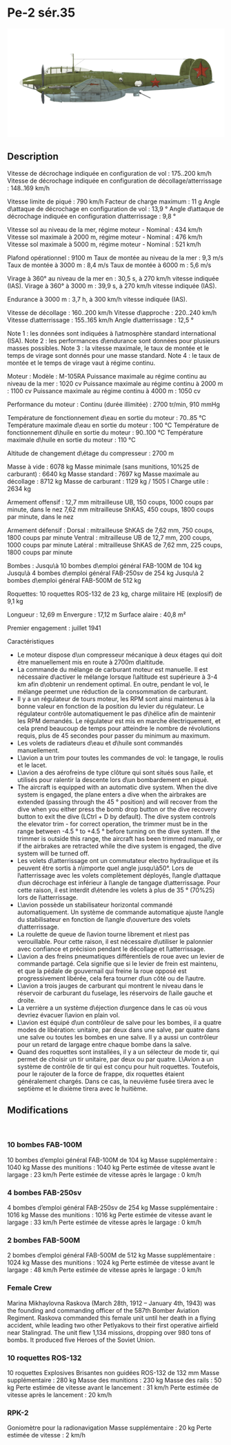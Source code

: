 ﻿# Pe-2 sér.35

![pe2s35](../images/pe2s35.png)

## Description

Vitesse de décrochage indiquée en configuration de vol : 175..200 km/h
Vitesse de décrochage indiquée en configuration de décollage/atterrissage : 148..169 km/h

Vitesse limite de piqué : 790 km/h
Facteur de charge maximum : 11 g
Angle d\attaque de décrochage en configuration de vol : 13,9 °
Angle d\attaque de décrochage indiquée en configuration d\atterrissage : 9,8 °

Vitesse sol au niveau de la mer, régime moteur - Nominal : 434 km/h
Vitesse sol maximale à 2000 m, régime moteur - Nominal : 476 km/h
Vitesse sol maximale à 5000 m, régime moteur - Nominal : 521 km/h

Plafond opérationnel : 9100 m
Taux de montée au niveau de la mer : 9,3 m/s
Taux de montée à 3000 m : 8,4 m/s
Taux de montée à 6000 m : 5,6 m/s

Virage à 360° au niveau de la mer en : 30,5 s, à 270 km/h vitesse indiquée (IAS).
Virage à 360° à 3000 m : 39,9 s, à 270 km/h vitesse indiquée (IAS).

Endurance à 3000 m : 3,7 h, à 300 km/h vitesse indiquée (IAS).

Vitesse de décollage : 160..200 km/h
Vitesse d\approche : 220..240 km/h
Vitesse d\atterrissage : 155..165 km/h
Angle d\atterrissage : 12,5 °

Note 1 : les données sont indiquées à l\atmosphère standard international (ISA).
Note 2 : les performances d\endurance sont données pour plusieurs masses possibles.
Note 3 : la vitesse maximale, le taux de montée et le temps de virage sont donnés pour une masse standard.
Note 4 : le taux de montée et le temps de virage vaut à régime continu.

Moteur :
Modèle : M-105RA
Puissance maximale au régime continu au niveau de la mer : 1020 cv
Puissance maximale au régime continu à 2000 m : 1100 cv
Puissance maximale au régime continu à 4000 m : 1050 cv

Performance du moteur :
Continu (durée illimitée) : 2700 tr/min, 910 mmHg

Température de fonctionnement d\eau en sortie du moteur : 70..85 °C
Température maximale d\eau en sortie du moteur : 100 °C
Température de fonctionnement d\huile en sortie du moteur : 90..100 °C
Température maximale d\huile en sortie du moteur : 110 °C

Altitude de changement d\étage du compresseur : 2700 m

Masse à vide : 6078 kg
Masse minimale (sans munitions, 10%25 de carburant) : 6640 kg
Masse standard : 7697 kg
Masse maximale au décollage : 8712 kg
Masse de carburant : 1129 kg / 1505 l
Charge utile : 2634 kg

Armement offensif :
12,7 mm mitrailleuse UB, 150 coups, 1000 coups par minute, dans le nez
7,62 mm mitrailleuse ShKAS, 450 coups, 1800 coups par minute, dans le nez

Armement défensif :
Dorsal : mitrailleuse ShKAS de 7,62 mm, 750 coups, 1800 coups par minute
Ventral : mitrailleuse UB de 12,7 mm, 200 coups, 1000 coups par minute
Latéral : mitrailleuse ShKAS de 7,62 mm, 225 coups, 1800 coups par minute

Bombes :
Jusqu\à 10 bombes d\emploi général FAB-100M de 104 kg
Jusqu\à 4 bombes d\emploi général FAB-250sv de 254 kg
Jusqu\à 2 bombes d\emploi général FAB-500M de 512 kg

Roquettes:
10 roquettes ROS-132 de 23 kg, charge militaire HE (explosif) de 9,1 kg

Longueur : 12,69 m
Envergure : 17,12 m
Surface alaire : 40,8 m²

Premier engagement : juillet 1941

Caractéristiques
- Le moteur dispose d\un compresseur mécanique à deux étages qui doit être manuellement mis en route à 2700m d\altitude.
- La commande du mélange de carburant moteur est manuelle. Il est nécessaire d\activer le mélange lorsque l\altitude est supérieure à 3-4 km afin d\obtenir un rendement optimal. En outre, pendant le vol, le mélange peermet une réduction de la consommation de carburant.
- Il y a un régulateur de tours moteur, les RPM sont ainsi maintenus à la bonne valeur en fonction de la position du levier du régulateur. Le régulateur contrôle automatiquement le pas d\hélice afin de maintenir les RPM demandés. Le régulateur est mis en marche électriquement, et cela prend beaucoup de temps pour atteindre le nombre de révolutions requis, plus de 45 secondes pour passer du minimum au maximum.
- Les volets de radiateurs d\eau et d\huile sont commandés manuellement.
- L\avion a un trim pour toutes les commandes de vol: le tangage, le roulis et le lacet.
- L\avion a des aérofreins de type clôture qui sont situés sous l\aile, et utilisés pour ralentir la descente lors d\un bombardement en piqué.
- The aircraft is equipped with an automatic dive system. When the dive system is engaged, the plane enters a dive when the airbrakes are extended (passing through the 45 ° position) and will recover from the dive when you either press the bomb drop button or the dive recovery button to exit the dive (LCtrl + D by default). The dive system controls the elevator trim - for correct operation, the trimmer must be in the range between -4.5 ° to +4.5 ° before turning on the dive system. If the trimmer is outside this range, the aircraft has been trimmed manually, or if the airbrakes are retracted while the dive system is engaged, the dive system will be turned off.
- Les volets d\atterrissage ont un commutateur electro hydraulique et ils peuvent être sortis à n\importe quel angle jusqu\à50°. Lors de l\atterrissage avec les volets complètement déployés, l\angle d\attaque d\un décrochage est inférieur à l\angle de tangage d\atterrissage. Pour cette raison, il est interdit d\étendre les volets à plus de 35 ° (70%25) lors de l\atterrissage.
- L\avion possède un stabilisateur horizontal commandé automatiquement. Un système de commande automatique ajuste l\angle du stabilisateur en fonction de l\angle d\ouverture des volets d\atterrissage.
- La roulette de queue de l\avion tourne librement et n\est pas verouillable. Pour cette raison, il est nécessaire d\utiliser le palonnier avec confiance et précision pendant le décollage et l\atterrissage.
- L\avion a des freins pneumatiques différentiels de roue avec un levier de commande partagé. Cela signifie que si le levier de frein est maintenu, et que la pédale de gouvernail qui freine la roue opposé est progressivement libérée, cela fera tourner d\un côté ou de l\autre.
- L\avion a trois jauges de carburant qui montrent le niveau dans le réservoir de carburant du fuselage, les réservoirs de l\aile gauche et droite.
- La verrière a un système d\éjection d\urgence dans le cas où vous devriez évacuer l\avion en plain vol.
- L\avion est équipé d\un contrôleur de salve pour les bombes, il a quatre modes de libération: unitaire, par deux dans une salve, par quatre dans une salve ou toutes les bombes en une salve. Il y a aussi un contrôleur pour un retard de largage entre chaque bombe dans la salve.
- Quand des roquettes sont installées, il y a un sélecteur de mode tir, qui permet de choisir un tir unitaire, par deux ou par quatre. L\Avion a un système de contrôle de tir qui est conçu pour huit roquettes. Toutefois, pour le rajouter de la force de frappe, dix roquettes étaient généralement chargés. Dans ce cas, la neuvième fusée tirera avec le septième et le dixième tirera avec le huitième.

## Modifications
﻿


### 10 bombes FAB-100M

10 bombes d’emploi général FAB-100M de 104 kg
Masse supplémentaire : 1040 kg
Masse des munitions : 1040 kg
Perte estimée de vitesse avant le largage : 23 km/h
Perte estimée de vitesse après le largage : 0 km/h﻿


### 4 bombes FAB-250sv

4 bombes d’emploi général FAB-250sv de 254 kg
Masse supplémentaire : 1016 kg
Masse des munitions : 1016 kg
Perte estimée de vitesse avant le largage : 33 km/h
Perte estimée de vitesse après le largage : 0 km/h﻿


### 2 bombes FAB-500M 

2 bombes d’emploi général FAB-500M de 512 kg
Masse supplémentaire : 1024 kg
Masse des munitions : 1024 kg
Perte estimée de vitesse avant le largage : 48 km/h
Perte estimée de vitesse après le largage : 0 km/h﻿

### Female Crew

Marina Mikhaylovna Raskova (March 28th, 1912 – January 4th, 1943) was the founding and commanding officer of the 587th Bomber Aviation Regiment. Raskova commanded this female unit until her death in a flying accident, while leading two other Petlyakovs to their first operative airfield near Stalingrad. The unit flew 1,134 missions, dropping over 980 tons of bombs. It produced five Heroes of the Soviet Union.﻿


### 10 roquettes ROS-132

10 roquettes Explosives Brisantes non guidées ROS-132 de 132 mm
Masse supplémentaire : 280 kg
Masse des munitions : 230 kg
Masse des rails : 50 kg
Perte estimée de vitesse avant le lancement : 31 km/h
Perte estimée de vitesse après le lancement : 20 km/h﻿


### RPK-2

Goniomètre pour la radionavigation
Masse supplémentaire : 20 kg
Perte estimée de vitesse : 2 km/h